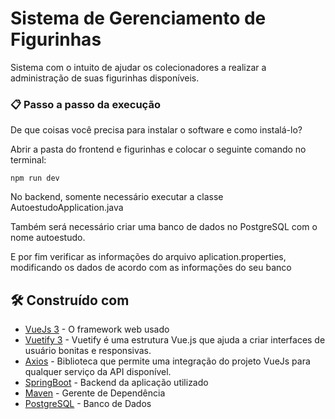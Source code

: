 # Sistema de Gerenciamento de Figurinhas

Sistema com o intuito de ajudar os colecionadores a realizar a administração de suas figurinhas disponíveis.


### 📋 Passo a passo da execução

De que coisas você precisa para instalar o software e como instalá-lo?

Abrir a pasta do frontend e figurinhas e colocar o seguinte comando no terminal:
```
npm run dev
```
No backend, somente necessário executar a classe AutoestudoApplication.java

Também será necessário criar uma banco de dados no PostgreSQL com o nome autoestudo.

E por fim verificar as informações do arquivo aplication.properties, modificando os dados de acordo com as informações do seu banco

## 🛠️ Construído com

* [VueJs 3](https://vuejs.org/) - O framework web usado
* [Vuetify 3](https://vuetifyjs.com/en/) -  Vuetify é uma estrutura Vue.js que ajuda a criar interfaces de usuário bonitas e responsivas.
* [Axios](https://axios-http.com/ptbr/docs/intro) - Biblioteca que permite uma integração do projeto VueJs para qualquer serviço da API disponível.
* [SpringBoot](https://spring.io/projects/spring-boot) - Backend da aplicação utilizado
* [Maven](https://maven.apache.org/) - Gerente de Dependência
* [PostgreSQL](https://www.postgresql.org/) - Banco de Dados


